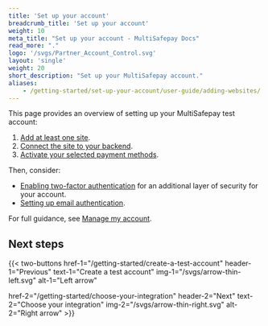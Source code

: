 ```yaml
---
title: 'Set up your account'
breadcrumb_title: 'Set up your account'
weight: 10
meta_title: "Set up your account - MultiSafepay Docs"
read_more: "."
logo: '/svgs/Partner_Account_Control.svg'
layout: 'single'
weight: 20
short_description: "Set up your MultiSafepay account."
aliases:
    - /getting-started/set-up-your-account/user-guide/adding-websites/
---
```


This page provides an overview of setting up your MultiSafepay test account:  

1. [Add at least one site](/account/adding-websites/).
2. [Connect the site to your backend](/account/connecting-websites-to-backend/).
3. [Activate your selected payment methods](/payments/activating-payment-methods/).

Then, consider:  

- [Enabling two-factor authentication](/account/enabling-2FA/) for an additional layer of security for your account.
- [Setting up email authentication](/developer/setting-up-email-authentication/).

For full guidance, see [Manage my account](/account/manage-account/).

## Next steps

{{< two-buttons
href-1="/getting-started/create-a-test-account" header-1="Previous" text-1="Create a test account" img-1="/svgs/arrow-thin-left.svg" alt-1="Left arrow" 

href-2="/getting-started/choose-your-integration" header-2="Next" text-2="Choose your integration" img-2="/svgs/arrow-thin-right.svg" alt-2="Right arrow" >}}
